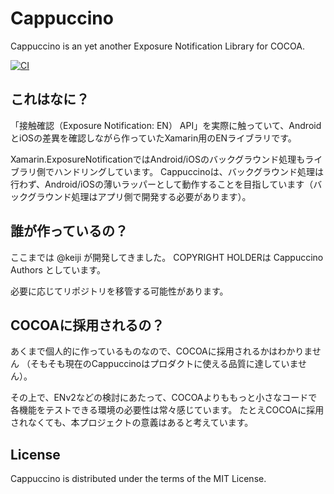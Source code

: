 # Cappuccino
Cappuccino is an yet another Exposure Notification Library for COCOA.

[![CI](https://github.com/keiji/chino/actions/workflows/main.yml/badge.svg)](https://github.com/keiji/chino/actions/workflows/main.yml)

## これはなに？
「接触確認（Exposure Notification: EN） API」を実際に触っていて、AndroidとiOSの差異を確認しながら作っていたXamarin用のENライブラリです。

Xamarin.ExposureNotificationではAndroid/iOSのバックグラウンド処理もライブラリ側でハンドリングしています。
Cappuccinoは、バックグラウンド処理は行わず、Android/iOSの薄いラッパーとして動作することを目指しています（バックグラウンド処理はアプリ側で開発する必要があります）。

## 誰が作っているの？
ここまでは @keiji が開発してきました。
COPYRIGHT HOLDERは Cappuccino Authors としています。

必要に応じてリポジトリを移管する可能性があります。

## COCOAに採用されるの？
あくまで個人的に作っているものなので、COCOAに採用されるかはわかりません
（そもそも現在のCappuccinoはプロダクトに使える品質に達していません）。

その上で、ENv2などの検討にあたって、COCOAよりももっと小さなコードで各機能をテストできる環境の必要性は常々感じています。
たとえCOCOAに採用されなくても、本プロジェクトの意義はあると考えています。

## License

Cappuccino is distributed under the terms of the MIT License.
